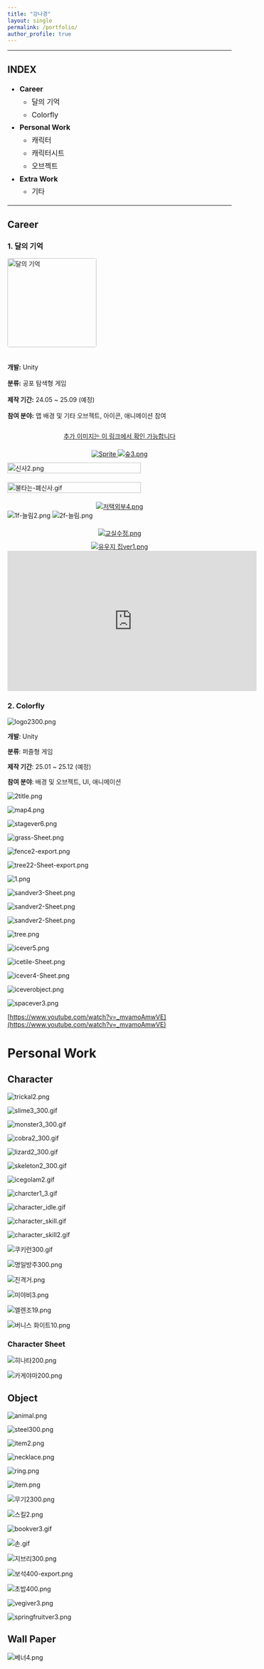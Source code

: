 ```yaml
---
title: "강나경"
layout: single
permalink: /portfolio/
author_profile: true
---
```


----------------------------------------------
<h2>INDEX</h2>
<ul style="font-size: 16px; line-height: 1.8;">
  <li><strong>Career</strong>
    <ul>
      <li>달의 기억</li>
      <li>Colorfly</li>
    </ul>
  </li>
  <li><strong>Personal Work</strong>
    <ul>
      <li>캐릭터</li>
      <li>캐릭터시트</li>
      <li>오브젝트</li>
    </ul>
  </li>
  <li><strong>Extra Work</strong>
    <ul>
      <li>기타</li>
    </ul>
  </li>
</ul>


<hr>

<!-- Career Section -->      
<h2>Career</h2>

<h3>1. 달의 기억</h3>
<div style="display: flex; align-items: center; gap: 20px; flex-wrap: wrap;">
  <!-- 왼쪽 이미지 -->
  <a href="/images/portfolio/4109015e-63ba-4a6d-9fa1-f54743cf8128.png" target="_blank">
    <img src="/images/portfolio/4109015e-63ba-4a6d-9fa1-f54743cf8128.png" alt="달의 기억" style="width: 200px; border-radius: 4px;">
  </a><br>
  <!-- 오른쪽 설명 -->
  <div style="font-size: 14px; line-height: 1.6;">
    <p><strong>개발:</strong> Unity</p>
    <p><strong>분류:</strong> 공포 탐색형 게임</p>
    <p><strong>제작 기간:</strong> 24.05 ~ 25.09 (예정)</p>
    <p><strong>참여 분야:</strong> 맵 배경 및 기타 오브젝트, 아이콘, 애니메이션 참여</p>
  </div>
</div>

<!-- Artstation 링크 -->
<div style="text-align: center; font-size:14px; margin-top: 10px;">
  <a href="https://www.artstation.com/artwork/XJJoa3" target="_blank">
    추가 이미지는 이 링크에서 확인 가능합니다
  </a>
</div>


<div style="text-align: center; margin-top: 20px;">
  <a href="/images/portfolio/Sprite-0001.gif" target="_blank">
  <img src="/images/portfolio/Sprite-0001.gif" alt="Sprite" style="max-width: 100%; height: auto; margin-bottom: 10px;">
  </a>
  <a href="/images/portfolio/%EC%88%B23.png" target="_blank">
  <img src="/images/portfolio/%EC%88%B23.png" alt="숲3.png" style="max-width: 100%; height: auto; margin-bottom: 10px;">
  </a>
</div>

<!-- 이미지 2개 -->
<div style="display: flex; justify-content: align-items: center; gap: 20px; flex-wrap: wrap;">
  <a href="/images/portfolio/%EC%8B%A0%EC%82%AC2.png" target="_blank" style="flex: 1; max-width: 45%; min-width: 300px;">
  <img src="/images/portfolio/%EC%8B%A0%EC%82%AC2.png" alt="신사2.png" style="width: 100%; height: auto; display: block;">
  </a>
  
  <a href="/images/portfolio/%EB%B6%88%ED%83%80%EB%8A%94-%ED%8F%90%EC%8B%A0%EC%82%AC.gif" target="_blank" style="flex: 1; max-width: 45%; min-width: 300px;">
  <img src="/images/portfolio/%EB%B6%88%ED%83%80%EB%8A%94-%ED%8F%90%EC%8B%A0%EC%82%AC.gif" alt="불타는-폐신사.gif" style="width: 100%; height: auto; display: block;">
  </a>
</div>

  <div style="text-align: center; margin-top: 20px;">
    <a href="/images/portfolio/%EC%A0%80%ED%83%9D%EC%99%B8%EB%B6%804.png" target="_blank">
    <img src="/images/portfolio/%EC%A0%80%ED%83%9D%EC%99%B8%EB%B6%804.png" alt="저택외부4.png" style="max-width: 100%; height: auto;">
    </a><br> 

  <!-- 이미지 2개 -->
  </div>
  <img src="/images/portfolio/1f-%EB%8A%98%EB%A6%BC2.png" alt="1f-늘림2.png" style="max-width: 100%; height: auto;">

  <img src="/images/portfolio/2f-%EB%8A%98%EB%A6%BC.png" alt="2f-늘림.png" style="max-width: 100%; height: auto;">


  <div style="text-align: center; margin-top: 20px;">
  <a href="/images/portfolio/%EA%B5%90%EC%8B%A4%EC%88%98%EC%A0%95.png" target="_blank">
  <img src="/images/portfolio/%EA%B5%90%EC%8B%A4%EC%88%98%EC%A0%95.png" alt="교실수정.png" style="max-width: 100%; height: auto; margin-bottom: 10px;">
  </a><br> 
  <a href="/images/portfolio/%EC%9C%A0%EC%9A%B0%EC%A7%80_%EC%A7%91ver1.png" target="_blank">
  <img src="/images/portfolio/%EC%9C%A0%EC%9A%B0%EC%A7%80_%EC%A7%91ver1.png" alt="유우지 집ver1.png" style="max-width: 100%; height: auto;">
  </a>
</div>

<iframe width="560" height="315"
  src="https://www.youtube.com/embed/VRJcguli5YE"
  title="YouTube video player"
  frameborder="0"
  allow="accelerometer; autoplay; clipboard-write; encrypted-media; gyroscope; picture-in-picture"
  allowfullscreen>
</iframe>

<h3>2. Colorfly</h3>


![logo2300.png](/images/portfolio/logo2300.png)

**개발**: Unity

**분류**: 퍼즐형 게임

**제작 기간**: 25.01 ~ 25.12 (예정)

**참여 분야**: 배경 및 오브젝트, UI, 애니메이션

![2title.png](/images/portfolio/2title.png)

![map4.png](/images/portfolio/map4.png)

![stagever6.png](/images/portfolio/stagever6.png)

![grass-Sheet.png](/images/portfolio/grass-Sheet.png)

![fence2-export.png](/images/portfolio/fence2-export.png)

![tree22-Sheet-export.png](/images/portfolio/tree22-Sheet-export.png)

![1.png](/images/portfolio/1.png)

![sandver3-Sheet.png](/images/portfolio/sandver3-Sheet.png)

![sandver2-Sheet.png](/images/portfolio/sandver2-Sheet.png)

![sandver2-Sheet.png](/images/portfolio/sandver2-Sheet%201.png)

![tree.png](/images/portfolio/tree.png)

![icever5.png](/images/portfolio/icever5.png)

![icetile-Sheet.png](/images/portfolio/icetile-Sheet.png)

![icever4-Sheet.png](/images/portfolio/icever4-Sheet.png)

![iceverobject.png](/images/portfolio/iceverobject.png)

![spacever3.png](/images/portfolio/spacever3.png)

[https://www.youtube.com/watch?v=_mvamoAmwVE](https://www.youtube.com/watch?v=_mvamoAmwVE)

# Personal Work

## Character

![trickal2.png](/images/portfolio/trickal2.png)

![slime3_300.gif](/images/portfolio/slime3_300.gif)

![monster3_300.gif](/images/portfolio/monster3_300.gif)

![cobra2_300.gif](/images/portfolio/cobra2_300.gif)

![lizard2_300.gif](/images/portfolio/lizard2_300.gif)

![skeleton2_300.gif](/images/portfolio/skeleton2_300.gif)

![icegolam2.gif](/images/portfolio/icegolam2.gif)

![charcter1_3.gif](/images/portfolio/charcter1_3.gif)

![character_idle.gif](/images/portfolio/character_idle.gif)

![character_skill.gif](/images/portfolio/character_skill.gif)

![character_skill2.gif](/images/portfolio/character_skill2.gif)

![쿠키런300.gif](/images/portfolio/%EC%BF%A0%ED%82%A4%EB%9F%B0300.gif)

![명일방주300.png](/images/portfolio/%EB%AA%85%EC%9D%BC%EB%B0%A9%EC%A3%BC300.png)

![진격거.png](/images/portfolio/%EC%A7%84%EA%B2%A9%EA%B1%B0.png)

![미야비3.png](/images/portfolio/%EB%AF%B8%EC%95%BC%EB%B9%843.png)

![엘렌조19.png](/images/portfolio/%EC%97%98%EB%A0%8C%EC%A1%B019.png)

![버니스 화이트10.png](/images/portfolio/%EB%B2%84%EB%8B%88%EC%8A%A4_%ED%99%94%EC%9D%B4%ED%8A%B810.png)

### Character Sheet

![히나타200.png](/images/portfolio/%ED%9E%88%EB%82%98%ED%83%80200.png)

![카게야마200.png](/images/portfolio/%EC%B9%B4%EA%B2%8C%EC%95%BC%EB%A7%88200.png)

## Object

![animal.png](/images/portfolio/animal.png)

![steel300.png](/images/portfolio/steel300.png)

![item2.png](/images/portfolio/item2.png)

![necklace.png](/images/portfolio/necklace.png)

![ring.png](/images/portfolio/ring.png)

![item.png](/images/portfolio/item.png)

![무기2300.png](/images/portfolio/%EB%AC%B4%EA%B8%B02300.png)

![스킬2.png](/images/portfolio/%EC%8A%A4%ED%82%AC2.png)

![bookver3.gif](/images/portfolio/bookver3.gif)

![손.gif](/images/portfolio/%EC%86%90.gif)

![지브리300.png](/images/portfolio/%EC%A7%80%EB%B8%8C%EB%A6%AC300.png)

![보석400-export.png](/images/portfolio/%EB%B3%B4%EC%84%9D400-export.png)

![초밥400.png](/images/portfolio/%EC%B4%88%EB%B0%A5400.png)

![vegiver3.png](/images/portfolio/vegiver3.png)

![springfruitver3.png](/images/portfolio/springfruitver3.png)

## Wall Paper

![베너4.png](/images/portfolio/%EB%B2%A0%EB%84%884.png)
